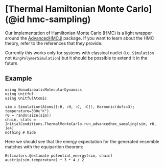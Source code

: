 # [Thermal Hamiltonian Monte Carlo](@id hmc-sampling)

Our implementation of Hamiltonian Monte Carlo (HMC) is a light wrapper around the
[AdvancedHMC.jl](https://github.com/TuringLang/AdvancedHMC.jl) package.
If you want to learn about the HMC theory, refer to the references that they provide.

Currently this works only for systems with classical nuclei
(i.e. `Simulation` not `RingPolymerSimulation`)
but it should be possible to extend it in the future.

## Example

```@example hmc
using NonadiabaticMolecularDynamics
using Unitful
using UnitfulAtomic

sim = Simulation(Atoms([:H, :H, :C, :C]), Harmonic(dofs=3); temperature=300u"K")
r0 = randn(size(sim))
chain, stats = InitialConditions.ThermalMonteCarlo.run_advancedhmc_sampling(sim, r0, 1e4)
nothing # hide
```

Here we should see that the energy expectation for the generated ensemble matches
with the equipartion theorem:
```@repl hmc
Estimators.@estimate potential_energy(sim, chain)
austrip(sim.temperature) * 3 * 4 / 2
```
